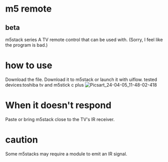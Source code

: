 # m5 remote
## beta
m5stack series A TV remote control that can be used with.
(Sorry, I feel like the program is bad.)
# how to use
Download the file. Download it to m5stack or launch it with uiflow.
tested devices:toshiba tv and m5stick c plus
![Picsart_24-04-05_11-48-02-418](https://github.com/papapapaua/test/assets/157000427/235a88ac-b2ea-4286-b55f-88317eb35c69)
# When it doesn't respond
Paste or bring m5stack close to the TV's IR receiver.
# caution
Some m5stacks may require a module to emit an IR signal.
